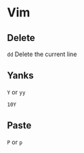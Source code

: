 # Vim

## Delete

`dd`  Delete the current line

## Yanks

`Y` or `yy`

`10Y`

## Paste

`P` or `p`
